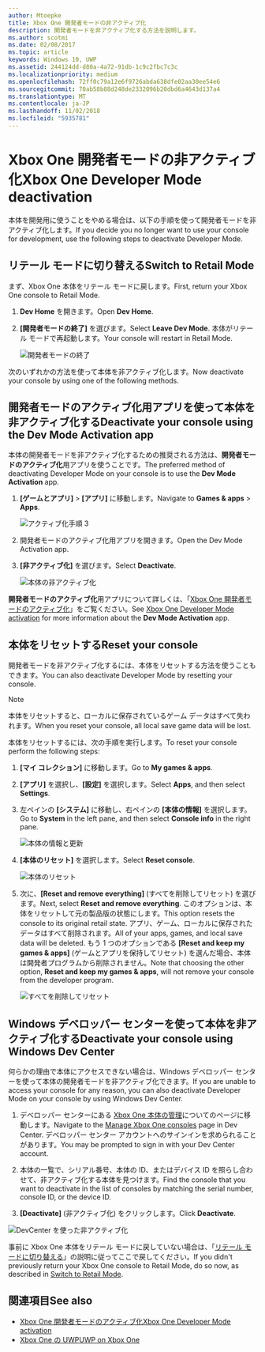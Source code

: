 ```yaml
---
author: Mtoepke
title: Xbox One 開発者モードの非アクティブ化
description: 開発者モードを非アクティブ化する方法を説明します。
ms.author: scotmi
ms.date: 02/08/2017
ms.topic: article
keywords: Windows 10, UWP
ms.assetid: 244124dd-d80a-4a72-91db-1c9c2fbc7c3c
ms.localizationpriority: medium
ms.openlocfilehash: 72ff0c79a12e6f9726abda638dfe02aa30ee54e6
ms.sourcegitcommit: 70ab58b88d248de2332096b20dbd6a4643d137a4
ms.translationtype: MT
ms.contentlocale: ja-JP
ms.lasthandoff: 11/02/2018
ms.locfileid: "5935781"
---
```

# <a name="xbox-one-developer-mode-deactivation"></a><span data-ttu-id="f67ce-104">Xbox One 開発者モードの非アクティブ化</span><span class="sxs-lookup"><span data-stu-id="f67ce-104">Xbox One Developer Mode deactivation</span></span>

<span data-ttu-id="f67ce-105">本体を開発用に使うことをやめる場合は、以下の手順を使って開発者モードを非アクティブ化します。</span><span class="sxs-lookup"><span data-stu-id="f67ce-105">If you decide you no longer want to use your console for development, use the following steps to deactivate Developer Mode.</span></span>

## <a name="switch-to-retail-mode"></a><span data-ttu-id="f67ce-106">リテール モードに切り替える</span><span class="sxs-lookup"><span data-stu-id="f67ce-106">Switch to Retail Mode</span></span>

<span data-ttu-id="f67ce-107">まず、Xbox One 本体をリテール モードに戻します。</span><span class="sxs-lookup"><span data-stu-id="f67ce-107">First, return your Xbox One console to Retail Mode.</span></span>

1. <span data-ttu-id="f67ce-108">**Dev Home** を開きます。</span><span class="sxs-lookup"><span data-stu-id="f67ce-108">Open **Dev Home**.</span></span>

2. <span data-ttu-id="f67ce-109">**[開発者モードの終了]** を選びます。</span><span class="sxs-lookup"><span data-stu-id="f67ce-109">Select **Leave Dev Mode**.</span></span>  <span data-ttu-id="f67ce-110">本体がリテール モードで再起動します。</span><span class="sxs-lookup"><span data-stu-id="f67ce-110">Your console will restart in Retail Mode.</span></span>  

   ![開発者モードの終了](images/devkit-deactivation-1.png)

<span data-ttu-id="f67ce-112">次のいずれかの方法を使って本体を非アクティブ化します。</span><span class="sxs-lookup"><span data-stu-id="f67ce-112">Now deactivate your console by using one of the following methods.</span></span>

## <a name="deactivate-your-console-using-the-dev-mode-activation-app"></a><span data-ttu-id="f67ce-113">開発者モードのアクティブ化用アプリを使って本体を非アクティブ化する</span><span class="sxs-lookup"><span data-stu-id="f67ce-113">Deactivate your console using the Dev Mode Activation app</span></span>

<span data-ttu-id="f67ce-114">本体の開発者モードを非アクティブ化するための推奨される方法は、**開発者モードのアクティブ化**用アプリを使うことです。</span><span class="sxs-lookup"><span data-stu-id="f67ce-114">The preferred method of deactivating Developer Mode on your console is to use the **Dev Mode Activation** app.</span></span> 

1. <span data-ttu-id="f67ce-115">**[ゲームとアプリ]** > **[アプリ]** に移動します。</span><span class="sxs-lookup"><span data-stu-id="f67ce-115">Navigate to **Games & apps** > **Apps**.</span></span>
  
   ![アクティブ化手順 3](images/devkit-deactivation-5.png)    
   
2.  <span data-ttu-id="f67ce-117">開発者モードのアクティブ化用アプリを開きます。</span><span class="sxs-lookup"><span data-stu-id="f67ce-117">Open the Dev Mode Activation app.</span></span>

3.  <span data-ttu-id="f67ce-118">**[非アクティブ化]** を選びます。</span><span class="sxs-lookup"><span data-stu-id="f67ce-118">Select **Deactivate**.</span></span>
  
    ![本体の非アクティブ化](images/deactivation-app.png)

<span data-ttu-id="f67ce-120">**開発者モードのアクティブ化**用アプリについて詳しくは、「[Xbox One 開発者モードのアクティブ化](devkit-activation.md)」をご覧ください。</span><span class="sxs-lookup"><span data-stu-id="f67ce-120">See [Xbox One Developer Mode activation](devkit-activation.md) for more information about the **Dev Mode Activation** app.</span></span> 

## <a name="reset-your-console"></a><span data-ttu-id="f67ce-121">本体をリセットする</span><span class="sxs-lookup"><span data-stu-id="f67ce-121">Reset your console</span></span>

<span data-ttu-id="f67ce-122">開発者モードを非アクティブ化するには、本体をリセットする方法を使うこともできます。</span><span class="sxs-lookup"><span data-stu-id="f67ce-122">You can also deactivate Developer Mode by resetting your console.</span></span>  

> [!NOTE]
> <span data-ttu-id="f67ce-123">本体をリセットすると、ローカルに保存されているゲーム データはすべて失われます。</span><span class="sxs-lookup"><span data-stu-id="f67ce-123">When you reset your console, all local save game data will be lost.</span></span>

<span data-ttu-id="f67ce-124">本体をリセットするには、次の手順を実行します。</span><span class="sxs-lookup"><span data-stu-id="f67ce-124">To reset your console perform the following steps:</span></span>

1.  <span data-ttu-id="f67ce-125">**[マイ コレクション]** に移動します。</span><span class="sxs-lookup"><span data-stu-id="f67ce-125">Go to **My games & apps**.</span></span>

2.  <span data-ttu-id="f67ce-126">**[アプリ]** を選択し、**[設定]** を選択します。</span><span class="sxs-lookup"><span data-stu-id="f67ce-126">Select **Apps**, and then select **Settings**.</span></span>

3.  <span data-ttu-id="f67ce-127">左ペインの **[システム]** に移動し、右ペインの **[本体の情報]** を選択します。</span><span class="sxs-lookup"><span data-stu-id="f67ce-127">Go to **System** in the left pane, and then select **Console info** in the right pane.</span></span>   
   
    ![本体の情報と更新](images/devkit-deactivation-2.png)  
    
4.  <span data-ttu-id="f67ce-129">**[本体のリセット]** を選択します。</span><span class="sxs-lookup"><span data-stu-id="f67ce-129">Select **Reset console**.</span></span>
    
    ![本体のリセット](images/devkit-deactivation-3.png)
    
5.  <span data-ttu-id="f67ce-131">次に、**[Reset and remove everything]** (すべてを削除してリセット) を選びます。</span><span class="sxs-lookup"><span data-stu-id="f67ce-131">Next, select **Reset and remove everything**.</span></span> <span data-ttu-id="f67ce-132">このオプションは、本体をリセットして元の製品版の状態にします。</span><span class="sxs-lookup"><span data-stu-id="f67ce-132">This option resets the console to its original retail state.</span></span>  <span data-ttu-id="f67ce-133">アプリ、ゲーム、ローカルに保存されたデータはすべて削除されます。</span><span class="sxs-lookup"><span data-stu-id="f67ce-133">All of your apps, games, and local save data will be deleted.</span></span> <span data-ttu-id="f67ce-134">もう 1 つのオプションである **[Reset and keep my games & apps]** (ゲームとアプリを保持してリセット) を選んだ場合、本体は開発者プログラムから削除されません。</span><span class="sxs-lookup"><span data-stu-id="f67ce-134">Note that choosing the other option, **Reset and keep my games & apps**, will not remove your console from the developer program.</span></span>  
   
    ![すべてを削除してリセット](images/devkit-deactivation-4.png)

## <a name="deactivate-your-console-using-windows-dev-center"></a><span data-ttu-id="f67ce-136">Windows デベロッパー センターを使って本体を非アクティブ化する</span><span class="sxs-lookup"><span data-stu-id="f67ce-136">Deactivate your console using Windows Dev Center</span></span>

<span data-ttu-id="f67ce-137">何らかの理由で本体にアクセスできない場合は、Windows デベロッパー センターを使って本体の開発者モードを非アクティブ化できます。</span><span class="sxs-lookup"><span data-stu-id="f67ce-137">If you are unable to access your console for any reason, you can also deactivate Developer Mode on your console by using Windows Dev Center.</span></span>

1. <span data-ttu-id="f67ce-138">デベロッパー センターにある [Xbox One 本体の管理](https://partner.microsoft.com/xboxdevices)についてのページに移動します。</span><span class="sxs-lookup"><span data-stu-id="f67ce-138">Navigate to the [Manage Xbox One consoles](https://partner.microsoft.com/xboxdevices) page in Dev Center.</span></span> <span data-ttu-id="f67ce-139">デベロッパー センター アカウントへのサインインを求められることがあります。</span><span class="sxs-lookup"><span data-stu-id="f67ce-139">You may be prompted to sign in with your Dev Center account.</span></span>

2. <span data-ttu-id="f67ce-140">本体の一覧で、シリアル番号、本体の ID、またはデバイス ID を照らし合わせて、非アクティブ化する本体を見つけます。</span><span class="sxs-lookup"><span data-stu-id="f67ce-140">Find the console that you want to deactivate in the list of consoles by matching the serial number, console ID, or the device ID.</span></span>  

3. <span data-ttu-id="f67ce-141">**[Deactivate]** (非アクティブ化) をクリックします。</span><span class="sxs-lookup"><span data-stu-id="f67ce-141">Click **Deactivate**.</span></span>  
  
![DevCenter を使った非アクティブ化](images/devkit-deactivation-6.png)

<span data-ttu-id="f67ce-143">事前に Xbox One 本体をリテール モードに戻していない場合は、「[リテール モードに切り替える](#switch-to-retail-mode)」の説明に従ってここで戻してください。</span><span class="sxs-lookup"><span data-stu-id="f67ce-143">If you didn't previously return your Xbox One console to Retail Mode, do so now, as described in [Switch to Retail Mode](#switch-to-retail-mode).</span></span>

## <a name="see-also"></a><span data-ttu-id="f67ce-144">関連項目</span><span class="sxs-lookup"><span data-stu-id="f67ce-144">See also</span></span>
- [<span data-ttu-id="f67ce-145">Xbox One 開発者モードのアクティブ化</span><span class="sxs-lookup"><span data-stu-id="f67ce-145">Xbox One Developer Mode activation</span></span>](devkit-activation.md)
- [<span data-ttu-id="f67ce-146">Xbox One の UWP</span><span class="sxs-lookup"><span data-stu-id="f67ce-146">UWP on Xbox One</span></span>](index.md)
